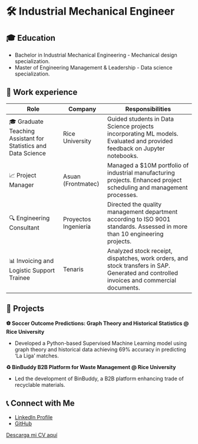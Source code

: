 # 🛠 Industrial Mechanical Engineer


## 🎓 Education 
-  Bachelor in Industrial Mechanical Engineering - Mechanical design specialization.
-  Master of Engineering Management & Leadership - Data science specialization.


## 💼 Work experience

| Role | Company | Responsibilities |
|------|---------|------------------|
| 🎓 Graduate Teaching Assistant for Statistics and Data Science | Rice University | Guided students in Data Science projects incorporating ML models. Evaluated and provided feedback on Jupyter notebooks. |
| 📈 Project Manager | Asuan (Frontmatec) | Managed a $10M portfolio of industrial manufacturing projects. Enhanced project scheduling and management processes. |
| 🔍 Engineering Consultant | Proyectos Ingeniería | Directed the quality management department according to ISO 9001 standards. Assessed in more than 10 engineering projects. |
| 📊 Invoicing and Logistic Support Trainee | Tenaris | Analyzed stock receipt, dispatches, work orders, and stock transfers in SAP. Generated and controlled invoices and commercial documents. |


## 🚀 Projects

**⚽ Soccer Outcome Predictions: Graph Theory and Historical Statistics @ Rice University**
- Developed a Python-based Supervised Machine Learning model using graph theory and historical data achieving 69% accuracy in predicting ‘La Liga’ matches.

**♻ BinBuddy B2B Platform for Waste Management @ Rice University**
- Led the development of BinBuddy, a B2B platform enhancing trade of recyclable materials.


## 📞 Connect with Me
- [LinkedIn Profile](https://www.linkedin.com/in/calbertiboms/)
- [GitHub](https://github.com/calbertiboms)


[Descarga mi CV aquí](https://github.com/calbertiboms/calbertiboms.github.io/raw/main/resume/Cecilia%20Alberti_Resume.pdf)


